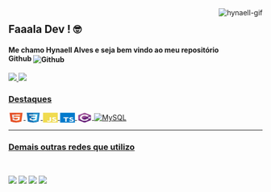 <div>
 <img align="right" alt="hynaell-gif" height="100"" 
 src="https://giphy.com/gifs/ZrVyQ5KBNsLSDMF8kd">
</div>

## Faaala Dev ! 🤓

#### Me chamo Hynaell Alves e seja bem vindo ao meu repositório Github <img align="center" alt="Github" height="20" width="30" src="https://cdn.jsdelivr.net/gh/devicons/devicon/icons/github/github-original.svg">

<div align="left">
  <a href="https://github.com/HynaellAlves">
  <img height="130em" src="https://github-readme-stats.vercel.app/api?username=HynaellAlves&hide=issues&show_icons=true&theme=midnight-purple&include_all_commits=true&count_private=true"/>
  <img height="130em" src="https://github-readme-stats.vercel.app/api/top-langs/?username=HynaellAlves&layout=compact&langs_count=7&theme=outrun"/>
</div>

### Destaques

<div style="display: inline_block">
  <img align="center" alt="HTML" height="20" width="30" src="https://raw.githubusercontent.com/devicons/devicon/master/icons/html5/html5-original.svg">
  <img align="center" alt="CSS" height="20" width="30" src="https://raw.githubusercontent.com/devicons/devicon/master/icons/css3/css3-original.svg">
  <img align="center" alt="Js" height="20" width="30" src="https://raw.githubusercontent.com/devicons/devicon/master/icons/javascript/javascript-plain.svg">
  <img align="center" alt="Ts" height="20" width="30" src="https://raw.githubusercontent.com/devicons/devicon/master/icons/typescript/typescript-plain.svg">
  <img align="center" alt="Csharp" height="20" width="30" src="https://raw.githubusercontent.com/devicons/devicon/master/icons/csharp/csharp-original.svg">
  <img align="center" alt="MySQL" height="20" width="30" src="https://cdn.jsdelivr.net/gh/devicons/devicon/icons/mysql/mysql-original.svg">
</div>

--------------------------------------------------------------------------------------------------------------------------------------------------------------------------

### Demais outras redes que utilizo

</br>

<div>

  <a href="https://www.instagram.com/hypper_zn/"><img src="https://img.shields.io/badge/Instagram-E4405F?style=for-the-badge&logo=instagram&logoColor=white"></a>
  <a href="https://contate.me/hynaell_alves"><img src="https://img.shields.io/badge/WhatsApp-25D366?style=for-the-badge&logo=whatsapp&logoColor=white"></a>
  <a href="https://www.youtube.com/channel/UCVm1a0ChMTvCJeD-aZBNTpg"><img src="https://img.shields.io/badge/YouTube-FF0000?style=for-the-badge&logo=youtube&logoColor=white"></a>
   <a href="https://www.linkedin.com/in/hynaell-alves"><img src="https://img.shields.io/badge/LinkedIn-0077B5?style=for-the-badge&logo=linkedin&logoColor=white"></a>
</div>
